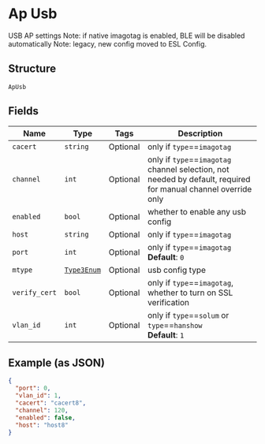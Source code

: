 
# Ap Usb

USB AP settings
Note: if native imagotag is enabled, BLE will be disabled automatically
Note: legacy, new config moved to ESL Config.

## Structure

`ApUsb`

## Fields

| Name | Type | Tags | Description |
|  --- | --- | --- | --- |
| `cacert` | `string` | Optional | only if `type`==`imagotag` |
| `channel` | `int` | Optional | only if `type`==`imagotag`<br>channel selection, not needed by default, required for manual channel override only |
| `enabled` | `bool` | Optional | whether to enable any usb config |
| `host` | `string` | Optional | only if `type`==`imagotag` |
| `port` | `int` | Optional | only if `type`==`imagotag`<br>**Default**: `0` |
| `mtype` | [`Type3Enum`](../../doc/models/type-3-enum.md) | Optional | usb config type |
| `verify_cert` | `bool` | Optional | only if `type`==`imagotag`, whether to turn on SSL verification |
| `vlan_id` | `int` | Optional | only if `type`==`solum` or `type`==`hanshow`<br>**Default**: `1` |

## Example (as JSON)

```json
{
  "port": 0,
  "vlan_id": 1,
  "cacert": "cacert8",
  "channel": 120,
  "enabled": false,
  "host": "host8"
}
```

